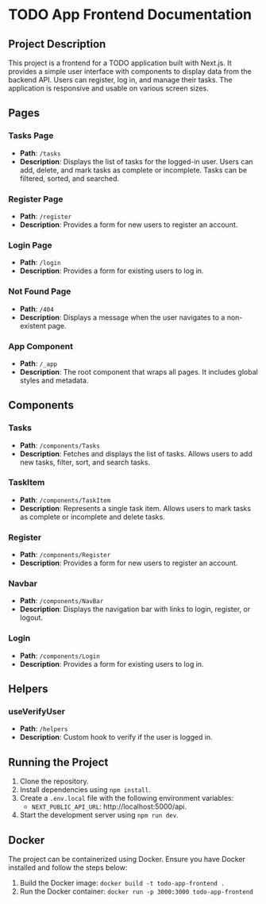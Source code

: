 # TODO App Frontend Documentation

## Project Description
This project is a frontend for a TODO application built with Next.js. It provides a simple user interface with components to display data from the backend API. Users can register, log in, and manage their tasks. The application is responsive and usable on various screen sizes.

## Pages

### Tasks Page
- **Path**: `/tasks`
- **Description**: Displays the list of tasks for the logged-in user. Users can add, delete, and mark tasks as complete or incomplete. Tasks can be filtered, sorted, and searched.

### Register Page
- **Path**: `/register`
- **Description**: Provides a form for new users to register an account.

### Login Page
- **Path**: `/login`
- **Description**: Provides a form for existing users to log in.

### Not Found Page
- **Path**: `/404`
- **Description**: Displays a message when the user navigates to a non-existent page.

### App Component
- **Path**: `/_app`
- **Description**: The root component that wraps all pages. It includes global styles and metadata.

## Components

### Tasks
- **Path**: `/components/Tasks`
- **Description**: Fetches and displays the list of tasks. Allows users to add new tasks, filter, sort, and search tasks.

### TaskItem
- **Path**: `/components/TaskItem`
- **Description**: Represents a single task item. Allows users to mark tasks as complete or incomplete and delete tasks.

### Register
- **Path**: `/components/Register`
- **Description**: Provides a form for new users to register an account.

### Navbar
- **Path**: `/components/NavBar`
- **Description**: Displays the navigation bar with links to login, register, or logout.

### Login
- **Path**: `/components/Login`
- **Description**: Provides a form for existing users to log in.

## Helpers

### useVerifyUser
- **Path**: `/helpers`
- **Description**: Custom hook to verify if the user is logged in.

## Running the Project
1. Clone the repository.
2. Install dependencies using `npm install`.
3. Create a `.env.local` file with the following environment variables:
   - `NEXT_PUBLIC_API_URL`: http://localhost:5000/api.
4. Start the development server using `npm run dev`.

## Docker
The project can be containerized using Docker. Ensure you have Docker installed and follow the steps below:
1. Build the Docker image: `docker build -t todo-app-frontend .`
2. Run the Docker container: `docker run -p 3000:3000 todo-app-frontend`